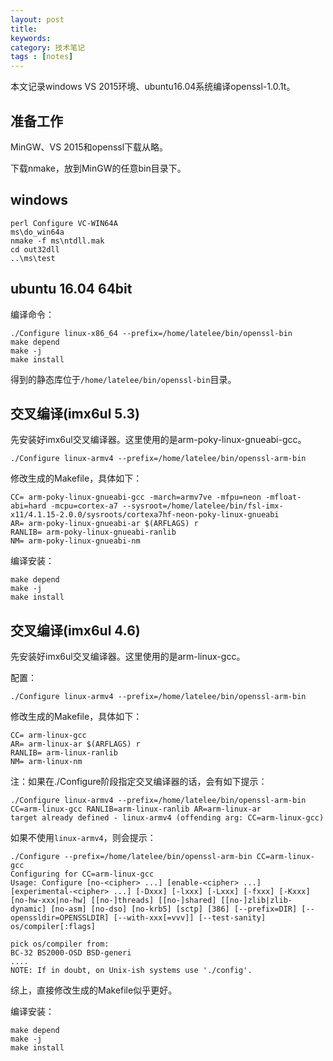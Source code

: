 ```yaml
---
layout: post
title: 
keywords: 
category: 技术笔记
tags : [notes]
---
```

本文记录windows VS 2015环境、ubuntu16.04系统编译openssl-1.0.1t。
<!-- more -->

## 准备工作

MinGW、VS 2015和openssl下载从略。  

下载nmake，放到MinGW的任意bin目录下。


## windows
```
perl Configure VC-WIN64A
ms\do_win64a
nmake -f ms\ntdll.mak
cd out32dll
..\ms\test
```

## ubuntu 16.04 64bit
编译命令：
```
./Configure linux-x86_64 --prefix=/home/latelee/bin/openssl-bin
make depend
make -j
make install
```
得到的静态库位于`/home/latelee/bin/openssl-bin`目录。

## 交叉编译(imx6ul 5.3)

先安装好imx6ul交叉编译器。这里使用的是arm-poky-linux-gnueabi-gcc。

```
./Configure linux-armv4 --prefix=/home/latelee/bin/openssl-arm-bin

```

修改生成的Makefile，具体如下：

```
CC= arm-poky-linux-gnueabi-gcc -march=armv7ve -mfpu=neon -mfloat-abi=hard -mcpu=cortex-a7 --sysroot=/home/latelee/bin/fsl-imx-x11/4.1.15-2.0.0/sysroots/cortexa7hf-neon-poky-linux-gnueabi
AR= arm-poky-linux-gnueabi-ar $(ARFLAGS) r
RANLIB= arm-poky-linux-gnueabi-ranlib
NM= arm-poky-linux-gnueabi-nm
```
编译安装：
```
make depend
make -j
make install
```

## 交叉编译(imx6ul 4.6)

先安装好imx6ul交叉编译器。这里使用的是arm-linux-gcc。  

配置：
```
./Configure linux-armv4 --prefix=/home/latelee/bin/openssl-arm-bin

```

修改生成的Makefile，具体如下：

```
CC= arm-linux-gcc
AR= arm-linux-ar $(ARFLAGS) r
RANLIB= arm-linux-ranlib
NM= arm-linux-nm
```
注：如果在./Configure阶段指定交叉编译器的话，会有如下提示：
```
./Configure linux-armv4 --prefix=/home/latelee/bin/openssl-arm-bin CC=arm-linux-gcc RANLIB=arm-linux-ranlib AR=arm-linux-ar
target already defined - linux-armv4 (offending arg: CC=arm-linux-gcc)
```
如果不使用`linux-armv4`，则会提示：
```
./Configure --prefix=/home/latelee/bin/openssl-arm-bin CC=arm-linux-gcc
Configuring for CC=arm-linux-gcc
Usage: Configure [no-<cipher> ...] [enable-<cipher> ...] [experimental-<cipher> ...] [-Dxxx] [-lxxx] [-Lxxx] [-fxxx] [-Kxxx] [no-hw-xxx|no-hw] [[no-]threads] [[no-]shared] [[no-]zlib|zlib-dynamic] [no-asm] [no-dso] [no-krb5] [sctp] [386] [--prefix=DIR] [--openssldir=OPENSSLDIR] [--with-xxx[=vvv]] [--test-sanity] os/compiler[:flags]

pick os/compiler from:
BC-32 BS2000-OSD BSD-generi
....
NOTE: If in doubt, on Unix-ish systems use './config'.
```
综上，直接修改生成的Makefile似乎更好。  


编译安装：
```
make depend
make -j
make install
```
